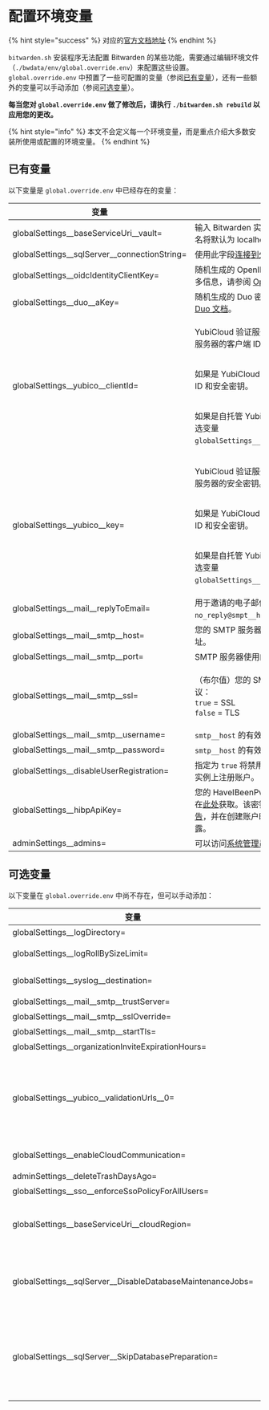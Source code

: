 # 配置环境变量

{% hint style="success" %}
对应的[官方文档地址](https://bitwarden.com/help/article/environment-variables/)
{% endhint %}

`bitwarden.sh` 安装程序无法配置 Bitwarden 的某些功能，需要通过编辑环境文件（`./bwdata/env/global.override.env`）来配置这些设置。`global.override.env` 中预置了一些可配置的变量（参阅[已有变量](configure-environment-variables.md#included-variables)），还有一些额外的变量可以手动添加（参阅[可选变量](configure-environment-variables.md#optional-variables)）。

**每当您对 `global.override.env` 做了修改后，请执行 `./bitwarden.sh rebuild` 以应用您的更改。**

{% hint style="info" %}
本文不会定义每一个环境变量，而是重点介绍大多数安装所使用或配置的环境变量。
{% endhint %}

## 已有变量 <a href="#included-variables" id="included-variables"></a>

以下变量是 `global.override.env` 中已经存在的变量：

| 变量                                               | 描述                                                                                                                                                                                                                                           |
| ------------------------------------------------ | -------------------------------------------------------------------------------------------------------------------------------------------------------------------------------------------------------------------------------------------- |
| globalSettings\_\_baseServiceUri\_\_vault=       | 输入 Bitwarden 实例的域名。如果未配置，域名将默认为 localhost。不得包含尾部斜线。                                                                                                                                                                                          |
| globalSettings\_\_sqlServer\_\_connectionString= | 使用此字段[连接到外部 MSSQL 数据库](connect-to-an-external-mssql-database.md)。                                                                                                                                                                            |
| globalSettings\_\_oidcIdentityClientKey=         | 随机生成的 OpenID Connect 客户端密钥。更多信息，请参阅 [OpenID 文档](https://openid.net/specs/openid-connect-registration-1_0.html#RegistrationResponse)。                                                                                                         |
| globalSettings\_\_duo\_\_aKey=                   | 随机生成的 Duo 密钥。更多信息，请参阅 [Duo 文档](https://duo.com/docs/duoweb-v2#1.-generate-an-akey)。                                                                                                                                                          |
| globalSettings\_\_yubico\_\_clientId=            | <p>YubiCloud 验证服务或自托管的 Yubico 验证服务器的客户端 ID。</p><p><br>如果是 YubiCloud，请在<a href="https://upgrade.yubico.com/getapikey/">此处</a>获取您的客户端 ID 和安全密钥。</p><p><br>如果是自托管 Yubico 验证服务器，请参阅可选变量 <code>globalSettings__yubico__validationUrls</code>。</p> |
| globalSettings\_\_yubico\_\_key=                 | <p>YubiCloud 验证服务或自托管的 Yubico 验证服务器的安全密钥。</p><p><br>如果是 YubiCloud，请在<a href="https://upgrade.yubico.com/getapikey/">此处</a>获取您的客户端 ID 和安全密钥。</p><p><br>如果是自托管 Yubico 验证服务器，请参阅可选变量 <code>globalSettings__yubico__validationUrls</code>。</p>   |
| globalSettings\_\_mail\_\_replyToEmail=          | 用于邀请的电子邮件地址，通常为 `no_reply@smpt__host`。                                                                                                                                                                                                       |
| globalSettings\_\_mail\_\_smtp\_\_host=          | 您的 SMTP 服务器的主机名（建议）或 IP 地址。                                                                                                                                                                                                                  |
| globalSettings\_\_mail\_\_smtp\_\_port=          | SMTP 服务器使用的 SMTP 端口。                                                                                                                                                                                                                         |
| globalSettings\_\_mail\_\_smtp\_\_ssl=           | <p>（布尔值）您的 SMTP 服务器是否使用加密协议：<br><code>true</code> = SSL<br><code>false</code> = TLS</p>                                                                                                                                                      |
| globalSettings\_\_mail\_\_smtp\_\_username=      | `smtp__host` 的有效用户名。                                                                                                                                                                                                                         |
| globalSettings\_\_mail\_\_smtp\_\_password=      | `smtp__host` 的有效密码。                                                                                                                                                                                                                          |
| globalSettings\_\_disableUserRegistration=       | 指定为 `true` 将禁用新用户通过注册页面在此实例上注册账户。                                                                                                                                                                                                            |
| globalSettings\_\_hibpApiKey=                    | 您的 HaveIBeenPwned (HIBP) API 密钥，可在[此处](https://haveibeenpwned.com/API/Key)获取。该密钥允许用户运行[数据泄露报告](../your-vault/vault-health-reports.md#data-breach-report-individual-vaults-only)，并在创建账户时检查其主密码是否存在泄露。                                         |
| adminSettings\_\_admins=                         | 可以访问[系统管理员门户](system-administrator-portal.md)的电子邮件地址。                                                                                                                                                                                        |

## 可选变量 <a href="#optional-variables" id="optional-variables"></a>

以下变量在 `global.override.env` 中尚不存在，但可以手动添加：

| 变量                                                             | 描述                                                                                                                                                                                                                                                                                         |
| -------------------------------------------------------------- | ------------------------------------------------------------------------------------------------------------------------------------------------------------------------------------------------------------------------------------------------------------------------------------------ |
| globalSettings\_\_logDirectory=                                | 指定日志文件的保存目录。默认为 `globalSettings__logDirectory=bwdata/logs`。                                                                                                                                                                                                                                |
| globalSettings\_\_logRollBySizeLimit=                          | 指定用于滚动日志文件的大小限制，以字节为单位（例如 `globalSettings__logRollBySizeLimit=1073741824`）。                                                                                                                                                                                                                |
| globalSettings\_\_syslog\_\_destination=                       | 指定要将日志文件发送到的 Syslog 服务器或端点（例如 `globalSettings__syslog__destination=udp://example.com:514`）。                                                                                                                                                                                                |
| globalSettings\_\_mail\_\_smtp\_\_trustServer=                 | 指定为 `true` 将以显式信任 SMTP 服务器提供的证书（**不建议用于生产中**）。                                                                                                                                                                                                                                             |
| globalSettings\_\_mail\_\_smtp\_\_sslOverride=                 | 指定为 `true` 将在端口 25 上使用 SSL（而不是 TLS）。                                                                                                                                                                                                                                                       |
| globalSettings\_\_mail\_\_smtp\_\_startTls=                    | 指定为 `true` 将强制 STARTTLS（随机 TLS）。                                                                                                                                                                                                                                                           |
| globalSettings\_\_organizationInviteExpirationHours=           | 指定组织邀请到期的小时数。默认为 `120` 小时。                                                                                                                                                                                                                                                                 |
| globalSettings\_\_yubico\_\_validationUrls\_\_0=               | <p>自托管 Yubico 验证服务器的主要地址。例如：<code>globalSettings__yubico__validationUrls__0=https://your.url.com/wsapi/2.0/verify</code>。</p><p></p><p>通过创建递增的环境变量来添加其他验证服务器 URL，例如：  <code>globalSettings__yubico__validationUrls__1=</code>，<code>globalSettings__yubico__validationUrls__2=</code>。</p> |
| globalSettings\_\_enableCloudCommunication=                    | 设置为 `true` 以允许您的服务器和我们的云系统之间进行通信。目前仅适用于[企业版家庭赞助](self-hosting-families-sponsorships.md)。                                                                                                                                                                                                   |
| adminSettings\_\_deleteTrashDaysAgo=                           | 指定多少天后从回收站永久删除项目。默认为 `30` 天。                                                                                                                                                                                                                                                               |
| globalSettings\_\_sso\_\_enforceSsoPolicyForAllUsers=          | 指定为 `true` 以对所有者和管理员角色强制执行[需要 SSO 身份验证](../organizations/enterprise-policies.md#require-single-sign-on-authentication)策略。                                                                                                                                                                  |
| globalSettings\_\_baseServiceUri\_\_cloudRegion=               | <p>指定为 <code>US</code> 或 <code>EU</code>，以指定自托管服务器应超链接到哪个云端服务器。</p><p></p><p>如果使用 EU 服务器，还需要设置其他一些变量，如<a href="../security/server-geographies.md#connect-your-self-hosted-server">此处</a>所述。</p>                                                                                            |
| globalSettings\_\_sqlServer\_\_DisableDatabaseMaintenanceJobs= | <p>指定为 <code>true</code> 可跳过数据库中统计和索引重建任务的应用程序端维护。</p><p></p><p>这些任务需要提升的 MSSQL 权限，如果该值设为 <code>true</code>，则应重新配置为以数据库用户身份运行。<a href="database-options.md">了解更多</a>。</p>                                                                                                                  |
| globalSettings\_\_sqlServer\_\_SkipDatabasePreparation=        | <p>指定为 <code>true</code> 可跳过应用程序端数据库准备。如果不指定，数据库准备将在安装时检查 <code>globalSettings__sqlServer__connectionString=</code> 中指定名称的数据库是否存在，如果不存在，则创建一个。</p><p></p><p>这项任务需要提升的 MSSQL 权限，如果该值设置为 <code>true</code>，则在开始安装之前，指定的数据库必须存在。<a href="database-options.md">了解更多</a>。</p>                   |
